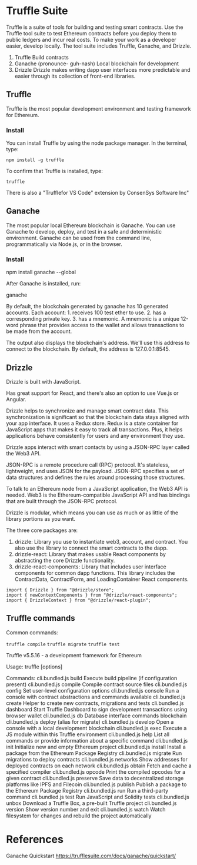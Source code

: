 # Truffle Suite

Truffle is a suite of tools for building and testing smart contracts.
Use the Truffle tool suite to test Ethereum contracts before you deploy them to public ledgers and incur real costs. 
To make your work as a developer easier, develop locally. 
The tool suite includes Truffle, Ganache, and Drizzle. 

1.  Truffle
    Build contracts
2.  Ganache (pronounce- guh-nash)
    Local blockchain for development
3.  Drizzle
    Drizzle makes writing dapp user interfaces more predictable and easier through its collection of front-end libraries.


## Truffle

Truffle is the most popular development environment and testing framework for Ethereum. 


### Install 

You can install Truffle by using the node package manager. In the terminal, type:

`npm install -g truffle`

To confirm that Truffle is installed, type:

`truffle`

There is also a "Trufflefor VS Code" extension by ConsenSys Software Inc"

## Ganache

The most popular local Ethereum blockchain is Ganache. 
You can use Ganache to develop, deploy, and test in a safe and deterministic environment. 
Ganache can be used from the command line, programmatically via Node.js, or in the browser.

### Install

npm install ganache --global

After Ganache is installed, run:

ganache


By default, the blockchain generated by ganache has 10 generated accounts. 
Each account:
    1.  receives 100 test ether to use. 
    2.  has a corresponding private key. 
    3.  has a mnemonic. A mnemonic is a unique 12-word phrase that provides access to the wallet and allows transactions to be made from the account.

The output also displays the blockchain's address. 
We'll use this address to connect to the blockchain. 
By default, the address is 127.0.0.1:8545.



## Drizzle

Drizzle is built with JavaScript. 

Has great support for React, and there's also an option to use Vue.js or Angular.

Drizzle helps to synchronize and manage smart contract data. 
This synchronization is significant so that the blockchain data stays aligned with your app interface. 
It uses a Redux store. 
Redux is a state container for JavaScript apps that makes it easy to track all transactions. 
Plus, it helps applications behave consistently for users and any environment they use.

Drizzle apps interact with smart contacts by using a JSON-RPC layer called the Web3 API.

JSON-RPC is a remote procedure call (RPC) protocol. 
It's stateless, lightweight, and uses JSON for the payload. 
JSON-RPC specifies a set of data structures and defines the rules around processing those structures.

To talk to an Ethereum node from a JavaScript application, the Web3 API is needed. 
Web3 is the Ethereum-compatible JavaScript API and has bindings that are built through the JSON-RPC protocol.

Drizzle is modular, which means you can use as much or as little of the library portions as you want.

The three core packages are:

1.  drizzle: Library you use to instantiate web3, account, and contract. You also use the library to connect the smart contracts to the dapp.
2.  drizzle-react: Library that makes usable React components by abstracting the core Drizzle functionality.
3.  drizzle-react-components: Library that includes user interface components for common dapp functions. 
    This library includes the ContractData, ContractForm, and LoadingContainer React components.

```
import { Drizzle } from "@drizzle/store";
import { newContextComponents } from "@drizzle/react-components";
import { DrizzleContext } from "@drizzle/react-plugin";
```



## Truffle commands

Common commands:

`truffle compile`
`truffle migrate`
`truffle test`

Truffle v5.5.16 - a development framework for Ethereum

Usage: truffle <command> [options]

Commands:
  cli.bundled.js build      Execute build pipeline (if configuration present)
  cli.bundled.js compile    Compile contract source files
  cli.bundled.js config     Set user-level configuration options
  cli.bundled.js console    Run a console with contract abstractions and
                            commands available
  cli.bundled.js create     Helper to create new contracts, migrations and tests
  cli.bundled.js dashboard  Start Truffle Dashboard to sign development
                            transactions using browser wallet
  cli.bundled.js db         Database interface commands
                            blockchain
  cli.bundled.js deploy     (alias for migrate)
  cli.bundled.js develop    Open a console with a local development blockchain
  cli.bundled.js exec       Execute a JS module within this Truffle environment
  cli.bundled.js help       List all commands or provide information about a
                            specific command
  cli.bundled.js init       Initialize new and empty Ethereum project
  cli.bundled.js install    Install a package from the Ethereum Package Registry
  cli.bundled.js migrate    Run migrations to deploy contracts
  cli.bundled.js networks   Show addresses for deployed contracts on each
                            network
  cli.bundled.js obtain     Fetch and cache a specified compiler
  cli.bundled.js opcode     Print the compiled opcodes for a given contract
  cli.bundled.js preserve   Save data to decentralized storage platforms like
                            IPFS and Filecoin
  cli.bundled.js publish    Publish a package to the Ethereum Package Registry
  cli.bundled.js run        Run a third-party command
  cli.bundled.js test       Run JavaScript and Solidity tests
  cli.bundled.js unbox      Download a Truffle Box, a pre-built Truffle project
  cli.bundled.js version    Show version number and exit
  cli.bundled.js watch      Watch filesystem for changes and rebuild the project
                            automatically


# References

Ganache Quickstart
https://trufflesuite.com/docs/ganache/quickstart/